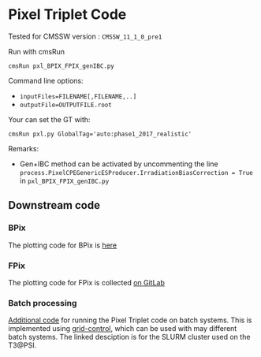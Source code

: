 # Pixel Triplet Code

Tested for CMSSW version : `CMSSW_11_1_0_pre1`

Run with cmsRun

```
cmsRun pxl_BPIX_FPIX_genIBC.py
```

Command line options:

- `inputFiles=FILENAME[,FILENAME,..]`
- `outputFile=OUTPUTFILE.root`


Your can set the GT with:

```
cmsRun pxl.py GlobalTag='auto:phase1_2017_realistic'
```

Remarks:

- Gen+IBC method can be activated by uncommenting the line `process.PixelCPEGenericESProducer.IrradiationBiasCorrection = True` in `pxl_BPIX_FPIX_genIBC.py`


## Downstream code

### BPix

The plotting code for BPix is [here](https://github.com/dbrzhechko/BPixResolution)

### FPix

The plotting code for FPix is collected [on GitLab](https://gitlab.cern.ch/koschwei/fpixresolution)

### Batch processing

[Additional code](https://gitlab.cern.ch/koschwei/fpixresolution/-/tree/master/gc) for running the Pixel Triplet code on batch systems. This is implemented using [grid-control](https://github.com/grid-control/grid-control), which can be used with may different batch systems. The linked desciption is for the SLURM cluster used on the T3@PSI.
